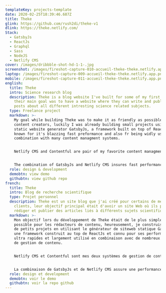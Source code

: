 ```yaml
---
templateKey: projects-template
date: 2020-02-25T18:39:46.687Z
title: Theke
glink: https://github.com/rush2di/theke-v1
dlink: https://theke.netlify.com/
Stack:
  - GatsbyJs
  - ReactJs
  - Graphql
  - Sass
  - NodeJS
  - Netlify CMS
cover: /images/dribbble-shot-hd-1-1-.jpg
screenshot: /images/fireshot-capture-010-accueil-theke-theke.netlify.app.png
laptop: /images/fireshot-capture-009-accueil-theke-theke.netlify.app.png
mobile: /images/fireshot-capture-011-accueil-theke-theke.netlify.app.png
english:
  title: Theke
  intro: Science research blog
  description: Theke is a blog website I've built for some of my first clients,
    their main goal was to have a website where they can write and publish blog
    posts about all different intresting science related subjects.
  type: Freelance project
  markdown: >-
    My goal while building Theke was to make it as friendly as possible for
    content creators, luckily I was already building small projects using the
    static website generator GatsbyJs, a framework built on top of ReactJs and
    known for it's blazzing fast preformance and also fr being widly used in
    combination with many content managment systems.


    Netlify CMS and Contentful are pair of my favorite content managment systems that I've worked with. For this project I chosed Netlify CMS over Contentful because it have an easy to use admin UI while also being simple when it comes to it's configuration.


    The combination of GatsbyJs and Netlify CMS insures fast performance, easier scalability, and an easy to use interface for content creation moreover it make the website more Seo friendly.
  role: design & development
  demobtn: view demo
  githubtn: view github repo
french:
  title: Theke
  intro: Blog de recherche scientifique
  type: Projet personnel
  description: Theke est un site blog que j'ai créé pour certains de mes premiers
    clients, leur objectif principal était d'avoir un site Web où ils peuvent
    rédiger et publier des articles liés à différents sujets scientifiques.
  markdown: >-
    Mon objectif lors du développement de Theke était de le plus simple que
    possible pour les rédacteurs de contenu, heureusement, je construisais déjà
    de petits projets en utilisant le générateur de siteweb statique GatsbyJs,
    une framework construit au top de ReactJs et connu pour ses performances
    ultra rapides et largement utilisé en combinaison avec de nombreux systèmes
    de gestion de contenu.


    Netlify CMS et Contentful sont mes deux systèmes de gestion de contenu les plus préférés et avec lesquels j'ai travaillé plusieurs fois, pour ce projet, j'ai choisi Netlify CMS plutôt que Contentful car il a une interface d'administration facile à utiliser tout en étant simple en ce qui concerne sa configuration.


    La combinaison de GatsbyJs et de Netlify CMS assure une performances rapides, une capacité d'évolution plus direct et aussi une interface facile à utiliser pour la création de contenu tout en étant un peu plus amical en référencement pour les moteurs de recherche.
  role: design et development
  demobtn: voir le demo
  githubtn: voir la repo github
---
```

